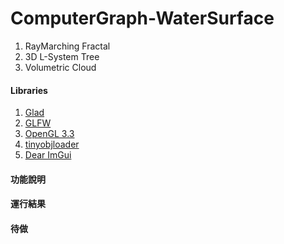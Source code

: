 # ComputerGraph-WaterSurface

1. RayMarching Fractal
2. 3D L-System Tree
3. Volumetric Cloud
#### Libraries
1. [Glad](https://glad.dav1d.de/)<br>
2. [GLFW](https://www.glfw.org/)<br>
2. [OpenGL 3.3](https://www.opengl.org/)<br>
3. [tinyobjloader](https://github.com/tinyobjloader/tinyobjloader)<br>
4. [Dear ImGui](https://github.com/ocornut/imgui)<br>
 
#### 功能說明

#### 運行結果

#### 待做
